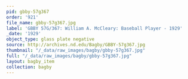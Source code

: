 ```yaml
---
pid: gbby-57g367
order: '921'
file_name: gbby-57g367.jpg
label: 'GBBY 57G/367: William A. McCleary: Baseball Player - 1929'
_date: '1929'
object_type: glass plate negative
source: http://archives.nd.edu/Bagby/GBBY-57g367.jpg
thumbnail: "/_data/raw_images/bagby/gbby-57g367.jpg"
full: "/_data/raw_images/bagby/gbby-57g367.jpg"
layout: bagby_item
collection: bagby
---
```


